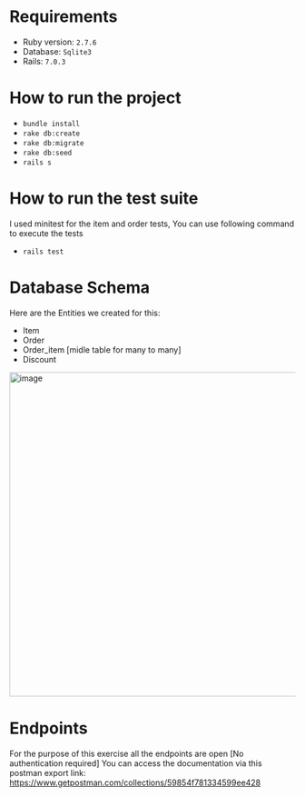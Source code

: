 # Requirements

* Ruby version: `2.7.6`
* Database: `Sqlite3`
* Rails: `7.0.3`

# How to run the project

* `bundle install`
* `rake db:create`
* `rake db:migrate`
* `rake db:seed`
* `rails s`


# How to run the test suite
	
I used minitest for the item and order tests, You can use following command to execute the tests
* `rails test`

# Database Schema

Here are the Entities we created for this:
- Item
- Order
- Order_item [midle table for many to many]
- Discount

<img width="571" alt="image" src="https://user-images.githubusercontent.com/93181848/204894873-88ec748c-a938-470b-91af-fa7fa510c1d6.png">

# Endpoints

For the purpose of this exercise all the endpoints are open [No authentication required]
You can access the documentation via this postman export link: https://www.getpostman.com/collections/59854f781334599ee428
